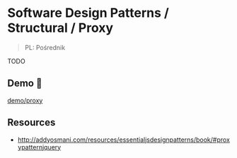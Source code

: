 # Software Design Patterns / Structural / Proxy

> PL: Pośrednik

TODO

## Demo 🎉

<a href="./demo/proxy/">demo/proxy</a>

## Resources

* <http://addyosmani.com/resources/essentialjsdesignpatterns/book/#proxypatternjquery>
